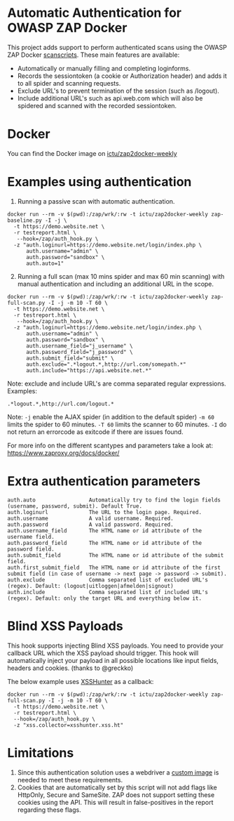 # Automatic Authentication for OWASP ZAP Docker
This project adds support to perform authenticated scans using the OWASP ZAP Docker [scanscripts](https://www.zaproxy.org/docs/docker/). These main features are available:

- Automatically or manually filling and completing loginforms.
- Records the sessiontoken (a cookie or Authorization header) and adds it to all spider and scanning requests.
- Exclude URL's to prevent termination of the session (such as /logout).
- Include additional URL's such as api.web.com which will also be spidered and scanned with the recorded sessiontoken.

# Docker

You can find the Docker image on [ictu/zap2docker-weekly](https://hub.docker.com/r/ictu/zap2docker-weekly)

# Examples using authentication

1. Running a passive scan with automatic authentication.
```
docker run --rm -v $(pwd):/zap/wrk/:rw -t ictu/zap2docker-weekly zap-baseline.py -I -j \
  -t https://demo.website.net \
  -r testreport.html \
   --hook=/zap/auth_hook.py \
  -z "auth.loginurl=https://demo.website.net/login/index.php \
      auth.username="admin" \
      auth.password="sandbox" \
      auth.auto=1"
```

2. Running a full scan (max 10 mins spider and max 60 min scanning) with manual authentication and including an additional URL in the scope.
```
docker run --rm -v $(pwd):/zap/wrk/:rw -t ictu/zap2docker-weekly zap-full-scan.py -I -j -m 10 -T 60 \
  -t https://demo.website.net \
  -r testreport.html \
   --hook=/zap/auth_hook.py \
  -z "auth.loginurl=https://demo.website.net/login/index.php \
      auth.username="admin" \
      auth.password="sandbox" \
      auth.username_field="j_username" \
      auth.password_field="j_password" \
      auth.submit_field="submit" \
      auth.exclude=".*logout.*,http://url.com/somepath.*"
      auth.include="https://api.website.net.*"
```

Note: exclude and include URL's are comma separated regular expressions. Examples:
```
.*logout.*,http://url.com/logout.*
```

Note: 
`-j` enable the AJAX spider (in addition to the default spider)
`-m 60` limits the spider to 60 minutes. 
`-T 60` limits the scanner to 60 minutes.
`-I` do not return an errorcode as exitcode if there are issues found.

For more info on the different scantypes and parameters take a look at: https://www.zaproxy.org/docs/docker/

# Extra authentication parameters

```
auth.auto                 Automatically try to find the login fields (username, password, submit). Default True.
auth.loginurl             The URL to the login page. Required.
auth.username             A valid username. Required.
auth.password             A valid password. Required.
auth.username_field       The HTML name or id attribute of the username field.
auth.password_field       The HTML name or id attribute of the password field.
auth.submit_field         The HTML name or id attribute of the submit field.
auth.first_submit_field   The HTML name or id attribute of the first submit field (in case of username -> next page -> password -> submit).
auth.exclude              Comma separated list of excluded URL's (regex). Default: (logout|uitloggen|afmelden|signout)
auth.include              Comma separated list of included URL's (regex). Default: only the target URL and everything below it.
```

# Blind XSS Payloads

This hook supports injecting Blind XSS payloads. You need to provide your callback URL which the XSS payload should trigger. This hook will automatically inject your payload in all possible locations like input fields, headers and cookies. (thanks to @greckko)

The below example uses [XSSHunter](https://xsshunter.com/) as a callback:

```
docker run --rm -v $(pwd):/zap/wrk/:rw -t ictu/zap2docker-weekly zap-full-scan.py -I -j -m 10 -T 60 \
  -t https://demo.website.net \
  -r testreport.html \
  --hook=/zap/auth_hook.py \
  -z "xss.collector=xsshunter.xss.ht"
```

# Limitations
1. Since this authentication solution uses a webdriver a [custom image](https://hub.docker.com/repository/docker/ictu/zap2docker-weekly) is needed to meet these requirements.
2. Cookies that are automatically set by this script will not add flags like HttpOnly, Secure and SameSite. ZAP does not support setting these cookies using the API. This will result in false-positives in the report regarding these flags.

